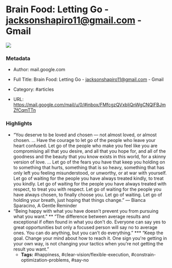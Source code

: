 # Brain Food: Letting Go - jacksonshapiro11@gmail.com - Gmail

![](https://readwise-assets.s3.amazonaws.com/static/images/article0.00998d930354.png)

### Metadata

- Author: mail.google.com
- Full Title: Brain Food: Letting Go - jacksonshapiro11@gmail.com - Gmail
- Category: #articles



- URL: https://mail.google.com/mail/u/0/#inbox/FMfcgzQVxbljQnWgCNQlFBJmZfCqmTTn

### Highlights

- “You deserve to be loved and chosen — not almost loved, or almost chosen. ... Have the courage to let go of the people who leave your heart confused. Let go of the people who make you feel like you are compromising all that you desire, and all that you hope for, and all of the goodness and the beauty that you know exists in this world, for a skinny version of love. ... Let go of the fears you have that keep you holding on to something that hurts, something that is so heavy, something that has only left you feeling misunderstood, or unworthy, or at war with yourself. Let go of waiting for the people you have always treated kindly, to treat you kindly. Let go of waiting for the people you have always treated with respect, to treat you with respect. Let go of waiting for the people you have always chosen, to finally choose you. Let go of waiting. Let go of holding your breath, just hoping that things change.” — Bianca Sparacino, A Gentle Reminder
- “Being happy with what you have doesn't prevent you from pursuing what you want.” ** “The difference between average results and exceptional if often found in what you don't do. Everyone can say yes to great opportunities but only a focused person will say no to average ones. You can do anything, but you can’t do everything.” *** “Keep the goal. Change your mind about how to reach it. One sign you're getting in your own way, is not changing your tactics when you're not getting the result you want.”
    - **Tags:** #happiness, #clear-vision/flexible-execution, #constrain-optimization-problems, #say-no
